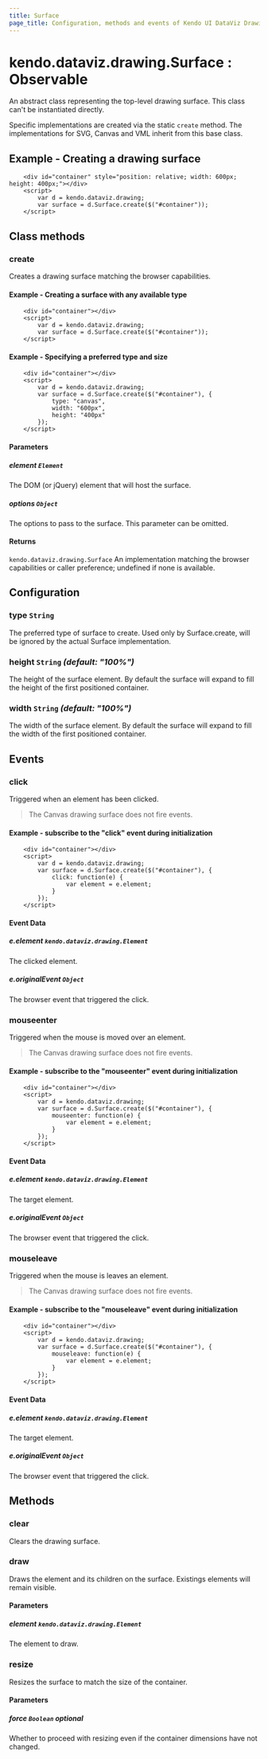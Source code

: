 ```yaml
---
title: Surface
page_title: Configuration, methods and events of Kendo UI DataViz Drawing Surface
---
```


# kendo.dataviz.drawing.Surface : Observable

An abstract class representing the top-level drawing surface.
This class can't be instantiated directly.

Specific implementations are created via the static `create` method.
The implementations for SVG, Canvas and VML inherit from this base class.

## Example - Creating a drawing surface

        <div id="container" style="position: relative; width: 600px; height: 400px;"></div>
        <script>
            var d = kendo.dataviz.drawing;
            var surface = d.Surface.create($("#container"));
        </script>

## Class methods

### create

Creates a drawing surface matching the browser capabilities.

#### Example - Creating a surface with any available type

        <div id="container"></div>
        <script>
            var d = kendo.dataviz.drawing;
            var surface = d.Surface.create($("#container"));
        </script>

#### Example - Specifying a preferred type and size

        <div id="container"></div>
        <script>
            var d = kendo.dataviz.drawing;
            var surface = d.Surface.create($("#container"), {
                type: "canvas",
                width: "600px",
                height: "400px"
            });
        </script>

#### Parameters

##### element `Element`

The DOM (or jQuery) element that will host the surface.

##### options `Object`

The options to pass to the surface.
This parameter can be omitted.

#### Returns

`kendo.dataviz.drawing.Surface` An implementation matching the browser capabilities or caller preference; undefined if none is available.


## Configuration

### type `String`

The preferred type of surface to create.
Used only by Surface.create, will be ignored by the actual Surface implementation.

### height `String` *(default: "100%")*

The height of the surface element.
By default the surface will expand to fill the height of the first positioned container.

### width `String` *(default: "100%")*

The width of the surface element.
By default the surface will expand to fill the width of the first positioned container.

## Events

### click

Triggered when an element has been clicked.

> The Canvas drawing surface does not fire events.

#### Example - subscribe to the "click" event during initialization

        <div id="container"></div>
        <script>
            var d = kendo.dataviz.drawing;
            var surface = d.Surface.create($("#container"), {
                click: function(e) {
                    var element = e.element;
                }
            });
        </script>

#### Event Data

##### e.element `kendo.dataviz.drawing.Element`

The clicked element.

##### e.originalEvent `Object`

The browser event that triggered the click.

### mouseenter

Triggered when the mouse is moved over an element.

> The Canvas drawing surface does not fire events.

#### Example - subscribe to the "mouseenter" event during initialization

        <div id="container"></div>
        <script>
            var d = kendo.dataviz.drawing;
            var surface = d.Surface.create($("#container"), {
                mouseenter: function(e) {
                    var element = e.element;
                }
            });
        </script>

#### Event Data

##### e.element `kendo.dataviz.drawing.Element`

The target element.

##### e.originalEvent `Object`

The browser event that triggered the click.

### mouseleave

Triggered when the mouse is leaves an element.

> The Canvas drawing surface does not fire events.

#### Example - subscribe to the "mouseleave" event during initialization

        <div id="container"></div>
        <script>
            var d = kendo.dataviz.drawing;
            var surface = d.Surface.create($("#container"), {
                mouseleave: function(e) {
                    var element = e.element;
                }
            });
        </script>

#### Event Data

##### e.element `kendo.dataviz.drawing.Element`

The target element.

##### e.originalEvent `Object`

The browser event that triggered the click.

## Methods

### clear

Clears the drawing surface.

### draw

Draws the element and its children on the surface.
Existings elements will remain visible.

#### Parameters

##### element `kendo.dataviz.drawing.Element`

The element to draw.

### resize

Resizes the surface to match the size of the container.

#### Parameters

##### force `Boolean` *optional*

Whether to proceed with resizing even if the container dimensions have not changed.

